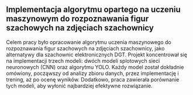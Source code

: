 ## Implementacja algorytmu opartego na uczeniu maszynowym do rozpoznawania figur szachowych na zdjęciach szachownicy
Celem pracy było opracowanie algorytmu uczenia maszynowego do rozpoznawania figur szachowych na zdjęciach szachownicy, jako alternatywy dla szachownic elektronicznych DGT. Projekt koncentrował się na implementacji trzech modeli: dwóch modeli splotowych sieci neuronowych (CNN) oraz algorytmu YOLO. Każdy model został dokładnie omówiony, począwszy od analizy zbioru danych, przez implementację i trening, aż po ocenę wyników. Dodatkowo, praca zawierała porównanie tych modeli, aby wyłonić najbardziej efektywne rozwiązanie.
